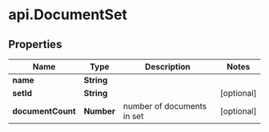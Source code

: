 # api.DocumentSet

## Properties

Name | Type | Description | Notes
------------ | ------------- | ------------- | -------------
**name** | **String** |  | 
**setId** | **String** |  | [optional] 
**documentCount** | **Number** | number of documents in set | [optional] 


